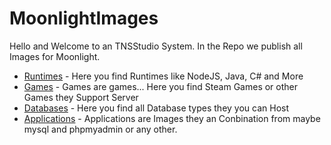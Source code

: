 # MoonlightImages


Hello and Welcome to an TNSStudio System.
In the Repo we publish all Images for Moonlight.

- [Runtimes](/runtimes/README.md)     - Here you find Runtimes like NodeJS, Java, C# and More
- [Games](/games/)                    - Games are games... Here you find Steam Games or other Games they Support Server
- [Databases](/database/)             - Here you find all Database types they you can Host
- [Applications](/apps/)      - Applications are Images they an Conbination from maybe mysql and phpmyadmin or any other.
